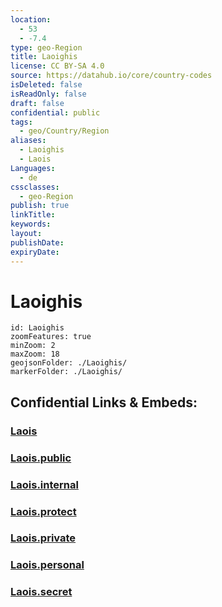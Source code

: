 ```yaml
---
location:
  - 53
  - -7.4
type: geo-Region
title: Laoighis
license: CC BY-SA 4.0
source: https://datahub.io/core/country-codes
isDeleted: false
isReadOnly: false
draft: false
confidential: public
tags:
  - geo/Country/Region
aliases:
  - Laoighis
  - Laois
Languages:
  - de
cssclasses:
  - geo-Region
publish: true
linkTitle:
keywords:
layout:
publishDate:
expiryDate:
---
```


# Laoighis

```leaflet
id: Laoighis
zoomFeatures: true 
minZoom: 2 
maxZoom: 18
geojsonFolder: ./Laoighis/
markerFolder: ./Laoighis/
```


## Confidential Links & Embeds: 

### [Laois](/_Standards/Earth/Continent/Europe/Europe~North/Ireland/Ireland,Provinces/Leinster/Laois.md) 

### [Laois.public](/_public/Earth/Continent/Europe/Europe~North/Ireland/Ireland,Provinces/Leinster/Laois.public.md) 

### [Laois.internal](/_internal/Earth/Continent/Europe/Europe~North/Ireland/Ireland,Provinces/Leinster/Laois.internal.md) 

### [Laois.protect](/_protect/Earth/Continent/Europe/Europe~North/Ireland/Ireland,Provinces/Leinster/Laois.protect.md) 

### [Laois.private](/_private/Earth/Continent/Europe/Europe~North/Ireland/Ireland,Provinces/Leinster/Laois.private.md) 

### [Laois.personal](/_personal/Earth/Continent/Europe/Europe~North/Ireland/Ireland,Provinces/Leinster/Laois.personal.md) 

### [Laois.secret](/_secret/Earth/Continent/Europe/Europe~North/Ireland/Ireland,Provinces/Leinster/Laois.secret.md)


